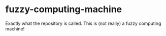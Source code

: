 fuzzy-computing-machine
=======================

Exactly what the repository is called. This is (not really) a fuzzy computing machine!
